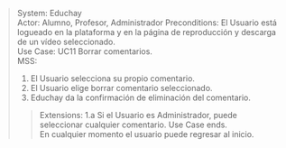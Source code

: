 > System: Educhay  
> Actor: Alumno, Profesor, Administrador 
> Preconditions: El Usuario está logueado en la plataforma y en la página de reproducción y descarga de un vídeo seleccionado.  
> Use Case: UC11 Borrar comentarios.  
> MSS:  
> 1. El Usuario selecciona su propio comentario.
> 2. El Usuario elige borrar comentario seleccionado.
> 3. Educhay da la confirmación de eliminación del comentario.  
>> Extensions:
>> 1.a Si el Usuario es Administrador, puede seleccionar cualquier comentario.
> Use Case ends.   
>> En cualquier momento el usuario puede regresar al inicio.  
